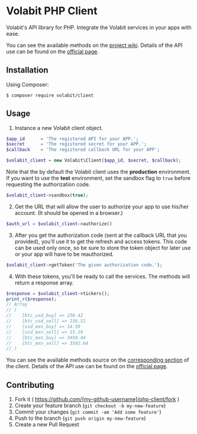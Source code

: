 
# Volabit PHP Client

Volabit's API library for PHP. Integrate the Volabit services in your apps with ease.

You can see the available methods on the [project wiki][wiki]. Details of the API use can be found on the [official page][api-docs].

## Installation

Using Composer:

    $ composer require volabit/client

## Usage

1) Instance a new Volabit client object.

```php
$app_id      = 'The registered API for your APP.';
$secret      = 'The registered secret for your APP.';
$callback    = 'The registered callback URL for your APP';

$volabit_client = new Volabit\Client($app_id, $secret, $callback);
```

Note that the by default the Volabit client uses the **production** environment. If you want to use the **test** environment, set the sandbox flag to `true` before requesting the authorization code.

```php
$volabit_client->sandbox(true);
```

2) Get the URL that will allow the user to authorize your app to use his/her account. (It should be opened in a browser.)

```php
$auth_url = $volabit_client->authorize()
```

3) After you get the authorization code (sent at the callback URL that you provided), you'll use it to get the refresh and access tokens. This code can be used only once, so be sure to store the token object for later use or your app will have to be reauthorized.

```php
$volabit_client->getToken('The given authorization code.');
```

4) With these tokens, you'll be ready to call the services. The methods will return a response array.

```php
$response = $volabit_client->tickers();
print_r($response);
// Array
// (
//    [btc_usd_buy] => 236.42
//    [btc_usd_sell] => 236.51
//    [usd_mxn_buy] => 14.59
//    [usd_mxn_sell] => 15.19
//    [btc_mxn_buy] => 3450.44
//    [btc_mxn_sell] => 3592.64
// )
```

You can see the available methods source on the [corresponding section][source] of the client. Details of the API use can be found on the [official page][api-docs].

## Contributing

1. Fork it ( https://github.com/[my-github-username]/php-client/fork )
2. Create your feature branch (`git checkout -b my-new-feature`)
3. Commit your changes (`git commit -am 'Add some feature'`)
4. Push to the branch (`git push origin my-new-feature`)
5. Create a new Pull Request


[source]: https://github.com/coincovemx/php-client/blob/master/src/Volabit.php
[wiki]: https://github.com/coincovemx/php-client/wiki
[api-docs]: https://coincovemx.github.io/
